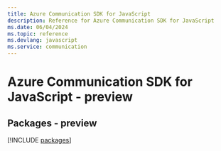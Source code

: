 ```yaml
---
title: Azure Communication SDK for JavaScript
description: Reference for Azure Communication SDK for JavaScript
ms.date: 06/04/2024
ms.topic: reference
ms.devlang: javascript
ms.service: communication
---
```

# Azure Communication SDK for JavaScript - preview
## Packages - preview
[!INCLUDE [packages](communication-index.md)]